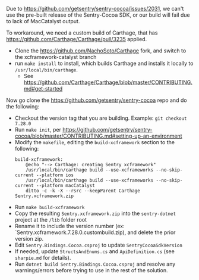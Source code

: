 Due to https://github.com/getsentry/sentry-cocoa/issues/2031, we can't use the pre-built release of the Sentry-Cocoa SDK, or our build will fail due to lack of MacCatalyst output.

To workaround, we need a custom build of Carthage, that has https://github.com/Carthage/Carthage/pull/3235 applied.
- Clone the https://github.com/NachoSoto/Carthage fork, and switch to the xcframework-catalyst branch
- run `make install` to install, which builds Carthage and installs it locally to `/usr/local/bin/carthage`.
  - See https://github.com/Carthage/Carthage/blob/master/CONTRIBUTING.md#get-started

Now go clone the https://github.com/getsentry/sentry-cocoa repo and do the following:
- Checkout the version tag that you are building.  Example: `git checkout 7.28.0`
- Run `make init`, per https://github.com/getsentry/sentry-cocoa/blob/master/CONTRIBUTING.md#setting-up-an-environment
- Modify the `makefile`, editing the `build-xcframework` section to the following:
    ```
    build-xcframework:
        @echo "--> Carthage: creating Sentry xcframework"
        /usr/local/bin/carthage build --use-xcframeworks --no-skip-current --platform ios
        /usr/local/bin/carthage build --use-xcframeworks --no-skip-current --platform macCatalyst
        ditto -c -k -X --rsrc --keepParent Carthage Sentry.xcframework.zip
    ```
- Run `make build-xcframework`
- Copy the resulting `Sentry.xcframework.zip` into the `sentry-dotnet` project at the `/lib` folder root
- Rename it to include the version number (ex: `Sentry.xcframework.7.28.0.custombuild.zip), and delete the prior version zip.
- Edit `Sentry.Bindings.Cocoa.csproj` to update `SentryCocoaSdkVersion`
- If needed, update `StructsAndEnums.cs` and `ApiDefinition.cs` (see `sharpie.md` for details).
- Run `dotnet build Sentry.Bindings.Cocoa.csproj` and resolve any warnings/errors before trying to use in the rest of the solution.
